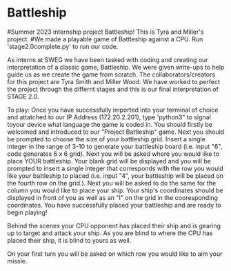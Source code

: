 # Battleship
#Summer 2023 internship project Battleship! This is Tyra and Miller's project.
#We made a playable game of Battleship against a CPU.
Run 'stage2.0complete.py' to run our code.


As interns at SWEG we have been tasked with coding and creating our interpretation of a classic game, Battleship. We were given write-ups to help guide us as we create the game from scratch. The collaborators/creators for this project are Tyra Smith and Miller Wood. We have worked to perfect the project through the differnt stages and this is our final interpretation of STAGE 2.0.

To play:
Once you have successfully imported into your terminal of choice and attatched to our IP Address (172.20.2.201), type 'python3" to signal toyour device what language the game is coded in.
You should firstly be welcomed and introduced to our "Project Battleship" game. Next you should be prompted to choose the size of your battleship grid. Insert a single integer in the range of 3-10 to generate your battleship board (i.e. input "6", code generates 6 x 6 grid). Next you will be asked where you would like to place YOUR battleship. Your blank grid will be displayed and you will be prompted to insert a single integer that corresponds with the row you would like your battleship to placed (i.e. input "4", your battleship will be placed on the fourth row on the grid.). Next you will be asked to do the same for the column you would like to place your ship. Your ship's coordinates should be displayed in front of you as well as an "I" on the grid in the cooresponding coordinates. You have successfully placed your battleship and are ready to begin playing! 

Behind the scenes your CPU opponent has placed their ship and is gearing up to target and attack your ship. As you are blind to where the CPU has placed their ship, it is blind to yours as well. 

On your first turn you will be asked on which row you would like to aim your missle. 
